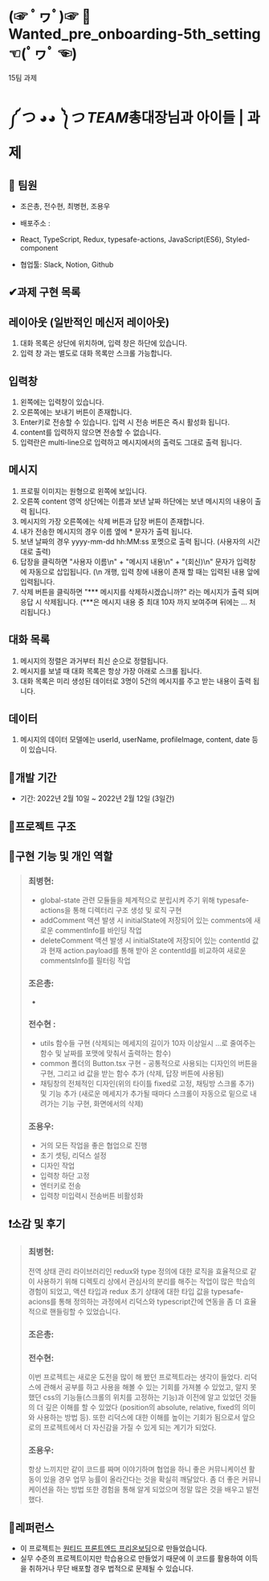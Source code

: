 # **(☞ ﾟヮﾟ)☞ 🧵Wanted_pre_onboarding-5th_setting☜(ﾟヮﾟ ☜)**

15팀 과제

# **༼ つ ◕*◕ ༽つ TEAM*총대장님과 아이들 | 과제**

## **👫 팀원**

- 조은총, 전수현, 최병현, 조용우
- 배포주소 :
- React, TypeScript, Redux, typesafe-actions, JavaScript(ES6), Styled-component

- 협업툴: Slack, Notion, Github

## **✔과제 구현 목록**

## 레이아웃 (일반적인 메신저 레이아웃)

1. 대화 목록은 상단에 위치하며, 입력 창은 하단에 있습니다.
2. 입력 창 과는 별도로 대화 목록만 스크롤 가능합니다.

## 입력창

1. 왼쪽에는 입력창이 있습니다.
2. 오른쪽에는 보내기 버튼이 존재합니다.
3. Enter키로 전송할 수 있습니다. 입력 시 전송 버튼은 즉시 활성화 됩니다.
4. content를 입력하지 않으면 전송할 수 없습니다.
5. 입력란은 multi-line으로 입력하고 메시지에서의 출력도 그대로 출력 됩니다.

## 메시지

1. 프로필 이미지는 원형으로 왼쪽에 보입니다.
2. 오른쪽 content 영역 상단에는 이름과 보낸 날짜 하단에는 보낸 메시지의 내용이 출력 됩니다.
3. 메시지의 가장 오른쪽에는 삭제 버튼과 답장 버튼이 존재합니다.
4. 내가 전송한 메시지의 경우 이름 옆에 * 문자가 출력 됩니다.
5. 보낸 날짜의 경우 yyyy-mm-dd hh:MM:ss 포멧으로 출력 됩니다. (사용자의 시간대로 출력)
6. 답장을 클릭하면 "사용자 이름\n" + "메시지 내용\n" + "(회신)\n" 문자가 입력창에 자동으로 삽입됩니다. (\n 개행, 입력 창에 내용이 존재 할 때는 입력된 내용 앞에 입력됩니다.
7. 삭제 버튼을 클릭하면 "*** 메시지를 삭제하시겠습니까?" 라는 메시지가 출력 되며 응답 시 삭제됩니다. (***은 메시지 내용 중 최대 10자 까지 보여주며 뒤에는 ... 처리됩니다.)

## 대화 목록

1. 메시지의 정렬은 과거부터 최신 순으로 정렬됩니다.
2. 메시지를 보낼 때 대화 목록은 항상 가장 아래로 스크롤 됩니다.
3. 대화 목록은 미리 생성된 데이터로 3명이 5건의 메시지를 주고 받는 내용이 출력 됩니다.

## 데이터

1. 메시지의 데이터 모델에는 userId, userName, profileImage, content, date 등이 있습니다.

## **📆개발 기간**

- 기간: 2022년 2월 10일 ~ 2022년 2월 12일 (3일간)

## **📃프로젝트 구조**

## **🔎구현 기능 및 개인 역할**

> ### 최병현:
> 
> - global-state 관련 모듈들을 체계적으로 분립시켜 주기 위해 typesafe-actions을 통해 디렉터리 구조 생성 및 로직 구현
> - addComment 액션 발생 시 initialState에 저장되어 있는 comments에 새로운 commentInfo를 바인딩 작업
> - deleteComment 액션 발생 시 initialState에 저장되어 있는 contentId 값과 현재 action.payload를 통해 받아 온 contentId를 비교하여 새로운 commentsInfo를 필터링 작업
> 
> ### 조은총:
> 
> - 
> 
> ### 전수현 :
> 
> - utils 함수들 구현 (삭제되는 메세지의 길이가 10자 이상일시 ...로 줄여주는 함수 및 날짜를 포맷에 맞춰서 출력하는 함수)
> - common 폴더의 Button.tsx 구현 - 공통적으로 사용되는 디자인의 버튼을 구현, 그리고 id 값을 받는 함수 추가 (삭제, 답장 버튼에 사용됨)
> - 채팅창의 전체적인 디자인(위의 타이틀 fixed로 고정, 채팅방 스크롤 추가)  및 기능 추가 (새로운 메세지가 추가될 때마다 스크롤이 자동으로 밑으로 내려가는 기능 구현, 화면에서의 삭제)
> 
> ### 조용우:
> 
> - 거의 모든 작업을 좋은 협업으로 진행
> - 초기 셋팅, 리덕스 설정
> - 디자인 작업
> - 입력창 하단 고정
> - 엔터키로 전송
> - 입력창 미입력시 전송버튼 비활성화
> 

## **❗소감 및 후기**

> ### 최병현: 
> 전역 상태 관리 라이브러리인 redux와 type 정의에 대한 로직을 효율적으로 같이 사용하기 위해 디렉토리 상에서 관심사의 분리를 해주는 작업이 많은 학습의 경험이 되었고, 액션 타입과 redux 초기 상태에 대한 타입 값을 typesafe-acions를 통해 정의하는 과정에서 리덕스와 typescript간에 연동을 좀 더 효율적으로 핸들링할 수 있었습니다.
> 
> ### 조은총:
> 
> ### 전수현:
> 
> 이번 프로젝트는 새로운 도전을 많이 해 봤던 프로젝트라는 생각이 들었다. 리덕스에 관해서 공부를 하고 사용을 해볼 수 있는 기회를 가져볼 수 있었고, 알지 못했던 css의 기능들(스크롤의 위치를 고정하는 기능)과 이전에 알고 있었던 것들의 더 깊은 이해를 할 수 있었다 (position의 absolute, relative, fixed의 의미와 사용하는 방법 등).
> 또한 리덕스에 대한 이해를 높이는 기회가 됨으로서 앞으로의 프로젝트에서 더 자신감을 가질 수 있게 되는 계기가 되었다.
> 
> ### 조용우:
> 
> 항상 느끼지만 같이 코드를 짜며 이야기하며 협업을 하니 좋은 커뮤니케이션 활동이 있을 경우 업무 능률이 올라간다는 것을 확실히 깨달았다. 좀 더 좋은 커뮤니케이션을 하는 방법 또한 경험을 통해 알게 되었으며 정말 많은 것을 배우고 발전했다.
> 

## **📕레퍼런스**

- 이 프로젝트는 [원티드 프론트엔드 프리온보딩](https://www.wanted.co.kr/events/pre_onboarding_course_6)으로 만들었습니다.
- 실무 수준의 프로젝트이지만 학습용으로 만들었기 때문에 이 코드를 활용하여 이득을 취하거나 무단 배포할 경우 법적으로 문제될 수 있습니다.
